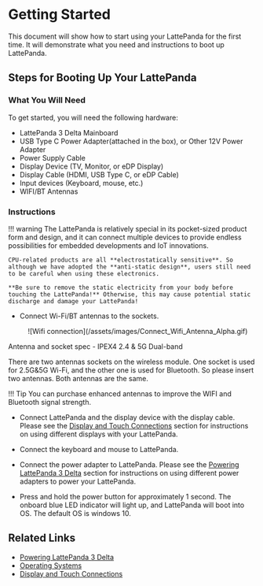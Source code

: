 # Getting Started

This document will show how to start using your LattePanda for the first time. It will demonstrate what you need and instructions to boot up LattePanda.

## Steps for Booting Up Your LattePanda

### What You Will Need

To get started, you will need the following hardware:

* LattePanda 3 Delta Mainboard
* USB Type C Power Adapter(attached in the box), or Other 12V Power Adapter
* Power Supply Cable
* Display Device (TV, Monitor, or eDP Display)
* Display Cable (HDMI, USB Type C, or eDP Cable)
* Input devices (Keyboard, mouse, etc.)
* WIFI/BT Antennas


### Instructions

!!! warning
    The LattePanda is relatively special in its pocket-sized product form and design, and it can connect multiple devices to provide endless possibilities for embedded developments and IoT innovations. 
    

    CPU-related products are all **electrostatically sensitive**. So although we have adopted the **anti-static design**, users still need to be careful when using these electronics. 
    
    **Be sure to remove the static electricity from your body before touching the LattePanda!** Otherwise, this may cause potential static discharge and damage your LattePanda!

* Connect Wi-Fi/BT antennas to the sockets.
  
  <center>![Wifi connection](/assets/images/Connect_Wifi_Antenna_Alpha.gif)</center>

Antenna and socket spec - IPEX4 2.4 & 5G Dual-band

There are two antennas sockets on the wireless module. One socket is used for 2.5G&5G Wi-Fi, and the other one is used for Bluetooth. So please insert two antennas. Both antennas are the same.



!!! Tip
    You can purchase enhanced antennas to improve the WIFI and Bluetooth signal strength.

* Connect LattePanda and the display device with the display cable. Please see the [Display and Touch Connections][3] section for instructions on using different displays with your LattePanda.

* Connect the keyboard and mouse to LattePanda.

* Connect the power adapter to LattePanda. Please see the [Powering LattePanda 3 Delta][1] section for instructions on using different power adapters to power your LattePanda.

* Press and hold the power button for approximately 1 second. The onboard blue LED indicator will light up, and LattePanda will boot into OS. The default OS is windows 10.


[1]: /content/3rd_delta_edition/powering/
[3]: /content/3rd_delta_edition/touch_and_display/


## Related Links
* [Powering LattePanda 3 Delta][1]
* [Operating Systems][2]
* [Display and Touch Connections][3]

[2]: /content/3rd_delta_edition/os.md

